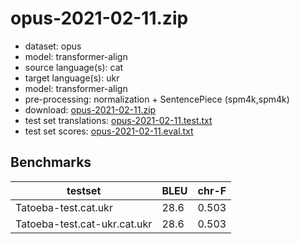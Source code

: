 # opus-2021-02-11.zip

* dataset: opus
* model: transformer-align
* source language(s): cat
* target language(s): ukr
* model: transformer-align
* pre-processing: normalization + SentencePiece (spm4k,spm4k)
* download: [opus-2021-02-11.zip](https://object.pouta.csc.fi/Tatoeba-MT-models/cat-ukr/opus-2021-02-11.zip)
* test set translations: [opus-2021-02-11.test.txt](https://object.pouta.csc.fi/Tatoeba-MT-models/cat-ukr/opus-2021-02-11.test.txt)
* test set scores: [opus-2021-02-11.eval.txt](https://object.pouta.csc.fi/Tatoeba-MT-models/cat-ukr/opus-2021-02-11.eval.txt)

## Benchmarks

| testset               | BLEU  | chr-F |
|-----------------------|-------|-------|
| Tatoeba-test.cat.ukr 	| 28.6 	| 0.503 |
| Tatoeba-test.cat-ukr.cat.ukr 	| 28.6 	| 0.503 |

